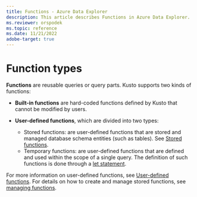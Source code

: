 ```yaml
---
title: Functions - Azure Data Explorer
description: This article describes Functions in Azure Data Explorer.
ms.reviewer: orspodek
ms.topic: reference
ms.date: 11/21/2022
adobe-target: true
---
```


# Function types

**Functions** are reusable queries or query parts. Kusto supports two
kinds of functions:

* **Built-in functions** are hard-coded functions defined by Kusto that cannot be
  modified by users.

* **User-defined functions**, which are divided into two types:

  * Stored functions: are user-defined functions that are stored and managed database schema entities (such as tables). See [Stored functions](../schema-entities/stored-functions.md).
  * Temporary functions: are user-defined functions that are defined and used within the scope of a single query. The definition of such functions is done through a [let statement](../letstatement.md).

For more information on user-defined functions, see [User-defined functions](./user-defined-functions.md).
For details on how to create and manage stored functions, see [managing functions](../../management/functions.md).
